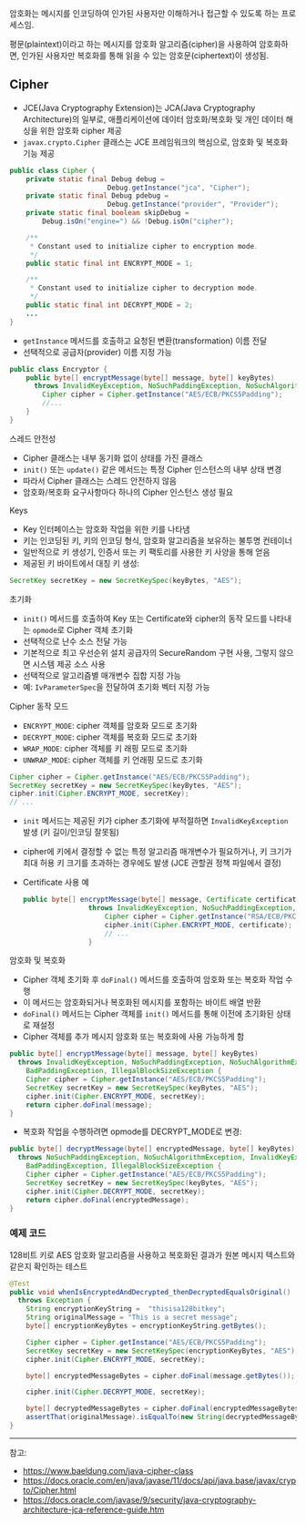 
암호화는 메시지를 인코딩하여 인가된 사용자만 이해하거나 접근할 수 있도록 하는 프로세스임.

평문(plaintext)이라고 하는 메시지를 암호화 알고리즘(cipher)을 사용하여 암호화하면, 인가된 사용자만 복호화를 통해 읽을 수 있는 암호문(ciphertext)이 생성됨.

## Cipher

- JCE(Java Cryptography Extension)는 JCA(Java Cryptography Architecture)의 일부로, 애플리케이션에 데이터 암호화/복호화 및 개인 데이터 해싱을 위한 암호화 cipher 제공
- `javax.crypto.Cipher` 클래스는 JCE 프레임워크의 핵심으로, 암호화 및 복호화 기능 제공

```java
public class Cipher {
    private static final Debug debug =
                        Debug.getInstance("jca", "Cipher");
    private static final Debug pdebug =
                        Debug.getInstance("provider", "Provider");
    private static final boolean skipDebug =
        Debug.isOn("engine=") && !Debug.isOn("cipher");

    /**
     * Constant used to initialize cipher to encryption mode.
     */
    public static final int ENCRYPT_MODE = 1;

    /**
     * Constant used to initialize cipher to decryption mode.
     */
    public static final int DECRYPT_MODE = 2;
    ...
}
```

- `getInstance` 메서드를 호출하고 요청된 변환(transformation) 이름 전달
- 선택적으로 공급자(provider) 이름 지정 가능

```java
public class Encryptor {
    public byte[] encryptMessage(byte[] message, byte[] keyBytes)
      throws InvalidKeyException, NoSuchPaddingException, NoSuchAlgorithmException {
        Cipher cipher = Cipher.getInstance("AES/ECB/PKCS5Padding");
        //...
    }
}
```

스레드 안전성

- Cipher 클래스는 내부 동기화 없이 상태를 가진 클래스
- `init()` 또는 `update()` 같은 메서드는 특정 Cipher 인스턴스의 내부 상태 변경
- 따라서 Cipher 클래스는 스레드 안전하지 않음
- 암호화/복호화 요구사항마다 하나의 Cipher 인스턴스 생성 필요

Keys

- Key 인터페이스는 암호화 작업을 위한 키를 나타냄
- 키는 인코딩된 키, 키의 인코딩 형식, 암호화 알고리즘을 보유하는 불투명 컨테이너
- 일반적으로 키 생성기, 인증서 또는 키 팩토리를 사용한 키 사양을 통해 얻음
- 제공된 키 바이트에서 대칭 키 생성:

```java
SecretKey secretKey = new SecretKeySpec(keyBytes, "AES");
```

초기화

- `init()` 메서드를 호출하여 Key 또는 Certificate와 cipher의 동작 모드를 나타내는 `opmode`로 Cipher 객체 초기화
- 선택적으로 난수 소스 전달 가능
- 기본적으로 최고 우선순위 설치 공급자의 SecureRandom 구현 사용, 그렇지 않으면 시스템 제공 소스 사용
- 선택적으로 알고리즘별 매개변수 집합 지정 가능
- 예: `IvParameterSpec`을 전달하여 초기화 벡터 지정 가능

Cipher 동작 모드

- `ENCRYPT_MODE`: cipher 객체를 암호화 모드로 초기화
- `DECRYPT_MODE`: cipher 객체를 복호화 모드로 초기화
- `WRAP_MODE`: cipher 객체를 키 래핑 모드로 초기화
- `UNWRAP_MODE`: cipher 객체를 키 언래핑 모드로 초기화

```java
Cipher cipher = Cipher.getInstance("AES/ECB/PKCS5Padding");
SecretKey secretKey = new SecretKeySpec(keyBytes, "AES");
cipher.init(Cipher.ENCRYPT_MODE, secretKey);
// ...
```

- `init` 메서드는 제공된 키가 cipher 초기화에 부적절하면 `InvalidKeyException` 발생 (키 길이/인코딩 잘못됨)
- cipher에 키에서 결정할 수 없는 특정 알고리즘 매개변수가 필요하거나, 키 크기가 최대 허용 키 크기를 초과하는 경우에도 발생 (JCE 관할권 정책 파일에서 결정)
- Certificate 사용 예

    ```java
    public byte[] encryptMessage(byte[] message, Certificate certificate)
                    throws InvalidKeyException, NoSuchPaddingException, NoSuchAlgorithmException {
                        Cipher cipher = Cipher.getInstance("RSA/ECB/PKCS1Padding");
                        cipher.init(Cipher.ENCRYPT_MODE, certificate);
                        // ...
                    }
    ```

암호화 및 복호화

- Cipher 객체 초기화 후 `doFinal()` 메서드를 호출하여 암호화 또는 복호화 작업 수행
- 이 메서드는 암호화되거나 복호화된 메시지를 포함하는 바이트 배열 반환
- `doFinal()` 메서드는 Cipher 객체를 `init()` 메서드를 통해 이전에 초기화된 상태로 재설정
- Cipher 객체를 추가 메시지 암호화 또는 복호화에 사용 가능하게 함

```java
public byte[] encryptMessage(byte[] message, byte[] keyBytes)
  throws InvalidKeyException, NoSuchPaddingException, NoSuchAlgorithmException,
    BadPaddingException, IllegalBlockSizeException {
    Cipher cipher = Cipher.getInstance("AES/ECB/PKCS5Padding");
    SecretKey secretKey = new SecretKeySpec(keyBytes, "AES");
    cipher.init(Cipher.ENCRYPT_MODE, secretKey);
    return cipher.doFinal(message);
}
```

- 복호화 작업을 수행하려면 opmode를 DECRYPT_MODE로 변경:

```java
public byte[] decryptMessage(byte[] encryptedMessage, byte[] keyBytes)
  throws NoSuchPaddingException, NoSuchAlgorithmException, InvalidKeyException,
    BadPaddingException, IllegalBlockSizeException {
    Cipher cipher = Cipher.getInstance("AES/ECB/PKCS5Padding");
    SecretKey secretKey = new SecretKeySpec(keyBytes, "AES");
    cipher.init(Cipher.DECRYPT_MODE, secretKey);
    return cipher.doFinal(encryptedMessage);
}
```

### 예제 코드

128비트 키로 AES 암호화 알고리즘을 사용하고 복호화된 결과가 원본 메시지 텍스트와 같은지 확인하는 테스트

```java
@Test
public void whenIsEncryptedAndDecrypted_thenDecryptedEqualsOriginal()
  throws Exception {
    String encryptionKeyString =  "thisisa128bitkey";
    String originalMessage = "This is a secret message";
    byte[] encryptionKeyBytes = encryptionKeyString.getBytes();

    Cipher cipher = Cipher.getInstance("AES/ECB/PKCS5Padding");
    SecretKey secretKey = new SecretKeySpec(encryptionKeyBytes, "AES");
    cipher.init(Cipher.ENCRYPT_MODE, secretKey);

    byte[] encryptedMessageBytes = cipher.doFinal(message.getBytes());

    cipher.init(Cipher.DECRYPT_MODE, secretKey);

    byte[] decryptedMessageBytes = cipher.doFinal(encryptedMessageBytes);
    assertThat(originalMessage).isEqualTo(new String(decryptedMessageBytes));
}
```

---

참고:

- <https://www.baeldung.com/java-cipher-class>
- <https://docs.oracle.com/en/java/javase/11/docs/api/java.base/javax/crypto/Cipher.html>
- <https://docs.oracle.com/javase/9/security/java-cryptography-architecture-jca-reference-guide.htm>

